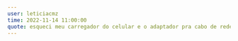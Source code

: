 ```yaml
---
user: leticiacmz
time: 2022-11-14 11:00:00
quote: esqueci meu carregador do celular e o adaptador pra cabo de rede, pensei que teria wifi. minha sorte é morar "perto", fui buscar.
---
```

